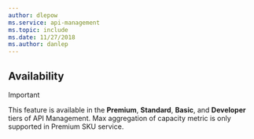 ```yaml
---
author: dlepow
ms.service: api-management
ms.topic: include
ms.date: 11/27/2018
ms.author: danlep
---
```


## Availability

> [!IMPORTANT]
> This feature is available in the **Premium**, **Standard**, **Basic**, and **Developer** tiers of API Management. Max aggregation of capacity metric is only supported in Premium SKU service. 
